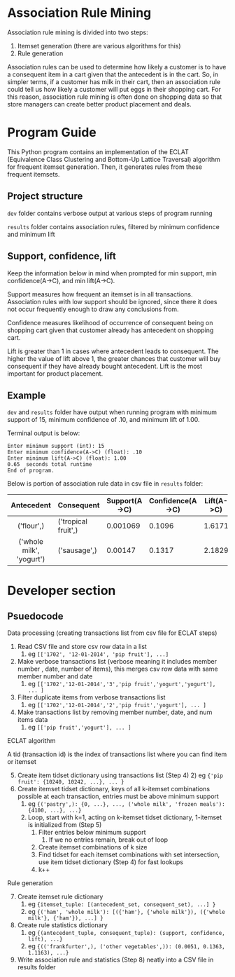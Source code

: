 # Association Rule Mining
Association rule mining is divided into two steps:

1) Itemset generation (there are various algorithms for this)
2) Rule generation

Association rules can be used to determine how likely a customer is 
to have a consequent item in a cart given that the antecedent is in the cart.
So, in simpler terms, if a customer has milk in their cart, then an
association rule could tell us how likely a customer will put eggs in their
shopping cart. For this reason, association rule mining is often done on 
shopping data so that store managers can create better product 
placement and deals.

# Program Guide
This Python program contains an implementation of the ECLAT
(Equivalence Class Clustering and Bottom-Up Lattice Traversal) algorithm for
frequent itemset generation. Then, it generates rules from these frequent
itemsets.

## Project structure
`dev` folder contains verbose output at various steps of program running

`results` folder contains association rules, filtered by minimum confidence
and minimum lift

## Support, confidence, lift
Keep the information below in mind when prompted for min support,
min confidence(A->C), and min lift(A->C).

Support measures how frequent an itemset is in all transactions.
Association rules with low support should be ignored, since there
it does not occur frequently enough to draw any conclusions from.

Confidence measures likelihood of occurrence of consequent being on shopping
cart given that customer already has antecedent on shopping cart.

Lift is greater than 1 in cases where antecedent leads to consequent.
The higher the value of lift above 1, the greater chances that customer
will buy consequent if they have already bought antecedent.
Lift is the most important for product placement.

## Example
`dev` and `results` folder have output when running program with minimum
support of 15, minimum confidence of .10, and minimum lift of 1.00.

Terminal output is below:
```
Enter minimum support (int): 15
Enter minimum confidence(A->C) (float): .10
Enter minimum lift(A->C) (float): 1.00
0.65  seconds total runtime
End of program.
```
Below is portion of association rule data in csv file in `results` folder:

|Antecedent|Consequent|Support(A->C)|Confidence(A->C)|Lift(A->C) |
|:----:|----|----|----|----|
|('flour',)|('tropical fruit',)|0.001069|0.1096|1.6171|
|('whole milk', 'yogurt')|('sausage',)|0.00147|0.1317|2.1829

# Developer section

## Psuedocode
Data processing (creating transactions list from csv file for ECLAT steps)

1) Read CSV file and store csv row data in a list
   1) eg `[['1702', '12-01-2014', 'pip fruit'], ...]`
2) Make verbose transactions list (verbose meaning it includes member number
   , date, number of items), this merges csv row data with same member
   number and date
   1) eg `[['1702','12-01-2014','3','pip fruit','yogurt','yogurt'], ... ]`
3) Filter duplicate items from verbose transactions list
   1) eg `[['1702','12-01-2014','2','pip fruit','yogurt'], ... ]`
4) Make transactions list by removing member number, date, and num items data
   1) eg `[['pip fruit','yogurt'], ... ]`

ECLAT algorithm

A tid (transaction id) is the index of transactions list where you can
find item or itemset

5) Create item tidset dictionary using transactions list (Step 4)
   2) eg `{'pip fruit': {10240, 10242, ...}, ... }`
6) Create itemset tidset dictionary, keys of all k-itemset combinations
   possible at each transaction, entries must be above minimum support
   1) eg `{('pastry',): {0, ...}, ...,
      ('whole milk', 'frozen meals'): {4100, ...}, ...}`
   2) Loop, start with k=1, acting on k-itemset tidset dictionary,
      1-itemset is initialized from (Step 5)
      1) Filter entries below minimum support
         1) If we no entries remain, break out of loop
      2) Create itemset combinations of k size
      3) Find tidset for each itemset combinations with set intersection, use
         item tidset dictionary (Step 4) for fast lookups
      4) k++
      
Rule generation

7) Create itemset rule dictionary
   1) eg `{itemset_tuple: [(antecedent_set, consequent_set), ...] }`
   2) eg `{('ham', 'whole milk'):
      [({'ham'}, {'whole milk'}), ({'whole milk'}, {'ham'}), ...] }`
8) Create rule statistics dictionary
   1) eg `{(antecedent_tuple, consequent_tuple):
      (support, confidence, lift), ...}`
   2) eg `{(('frankfurter',), ('other vegetables',)):
      (0.0051, 0.1363, 1.1163), ...}`
9) Write association rule and statistics (Step 8) neatly into a CSV file
in results folder